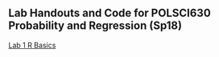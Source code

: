 ## Lab Handouts and Code for POLSCI630 Probability and Regression (Sp18)

[Lab 1 R Basics](../../tree/master/01-R-Basics-Data-Exploration)
